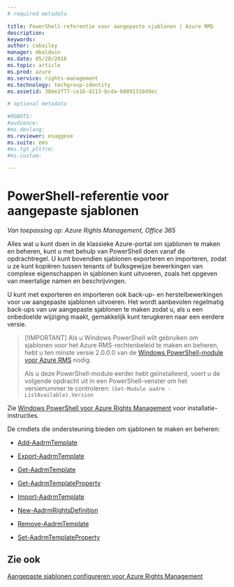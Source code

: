 ```yaml
---
# required metadata

title: PowerShell-referentie voor aangepaste sjablonen | Azure RMS
description:
keywords:
author: cabailey
manager: mbaldwin
ms.date: 05/20/2016
ms.topic: article
ms.prod: azure
ms.service: rights-management
ms.technology: techgroup-identity
ms.assetid: 30ee2f77-ce16-4113-bcda-6089131849ec

# optional metadata

#ROBOTS:
#audience:
#ms.devlang:
ms.reviewer: esaggese
ms.suite: ems
#ms.tgt_pltfrm:
#ms.custom:

---
```




# PowerShell-referentie voor aangepaste sjablonen

*Van toepassing op: Azure Rights Management, Office 365*

Alles wat u kunt doen in de klassieke Azure-portal om sjablonen te maken en beheren, kunt u met behulp van PowerShell doen vanaf de opdrachtregel. U kunt bovendien sjablonen exporteren en importeren, zodat u ze kunt kopiëren tussen tenants of bulksgewijze bewerkingen van complexe eigenschappen in sjablonen kunt uitvoeren, zoals het opgeven van meertalige namen en beschrijvingen.

U kunt met exporteren en importeren ook back-up- en herstelbewerkingen voor uw aangepaste sjablonen uitvoeren. Het wordt aanbevolen regelmatig back-ups van uw aangepaste sjablonen te maken zodat u, als u een onbedoelde wijziging maakt, gemakkelijk kunt terugkeren naar een eerdere versie.

> [!IMPORTANT] Als u Windows PowerShell wilt gebruiken om sjablonen voor het Azure RMS-rechtenbeleid te maken en beheren, hebt u ten minste versie 2.0.0.0 van de [Windows PowerShell-module voor Azure RMS](http://go.microsoft.com/fwlink/?LinkId=257721) nodig.
> 
> Als u deze PowerShell-module eerder hebt geïnstalleerd, voert u de volgende opdracht uit in een PowerShell-venster om het versienummer te controleren: `(Get-Module aadrm -ListAvailable).Version`

Zie [Windows PowerShell voor Azure Rights Management](install-powershell.md) voor installatie-instructies.

De cmdlets die ondersteuning bieden om sjablonen te maken en beheren:

-   [Add-AadrmTemplate](https://msdn.microsoft.com/library/azure/dn727075.aspx)

-   [Export-AadrmTemplate](https://msdn.microsoft.com/library/azure/dn727078.aspx)

-   [Get-AadrmTemplate](https://msdn.microsoft.com/library/azure/dn727079.aspx)

-   [Get-AadrmTemplateProperty](https://msdn.microsoft.com/library/azure/dn727081.aspx)

-   [Import-AadrmTemplate](https://msdn.microsoft.com/library/azure/dn727077.aspx)

-   [New-AadrmRightsDefinition](https://msdn.microsoft.com/library/azure/dn727080.aspx)

-   [Remove-AadrmTemplate](https://msdn.microsoft.com/library/azure/dn727082.aspx)

-   [Set-AadrmTemplateProperty](https://msdn.microsoft.com/library/azure/dn727076.aspx)



## Zie ook
[Aangepaste sjablonen configureren voor Azure Rights Management](configure-custom-templates.md)

<!--HONumber=May16_HO3-->


